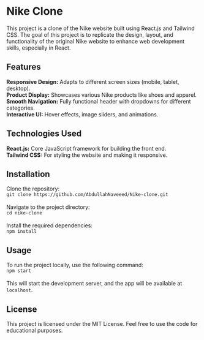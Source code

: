 <h1>Nike Clone</h1>

<p>
    This project is a clone of the Nike website built using React.js and Tailwind CSS. The goal of this project is to replicate the design, layout, and functionality of the original Nike website to enhance web development skills, especially in React.
</p>

<h2>Features</h2>
<p>
    <strong>Responsive Design:</strong> Adapts to different screen sizes (mobile, tablet, desktop).<br>
    <strong>Product Display:</strong> Showcases various Nike products like shoes and apparel.<br>
    <strong>Smooth Navigation:</strong> Fully functional header with dropdowns for different categories.<br>
    <strong>Interactive UI:</strong> Hover effects, image sliders, and animations.
</p>

<h2>Technologies Used</h2>
<p>
    <strong>React.js:</strong> Core JavaScript framework for building the front end.<br>
    <strong>Tailwind CSS:</strong> For styling the website and making it responsive.
</p>

<h2>Installation</h2>
<p>
    Clone the repository:<br>
    <code>git clone https://github.com/AbdullahNaveeed/Nike-clone.git</code><br><br>
    Navigate to the project directory:<br>
    <code>cd nike-clone</code><br><br>
    Install the required dependencies:<br>
    <code>npm install</code>
</p>

<h2>Usage</h2>
<p>
    To run the project locally, use the following command:<br>
    <code>npm start</code><br><br>
    This will start the development server, and the app will be available at <code>localhost</code>.
</p>

<h2>License</h2>
<p>
    This project is licensed under the MIT License. Feel free to use the code for educational purposes.
</p>
